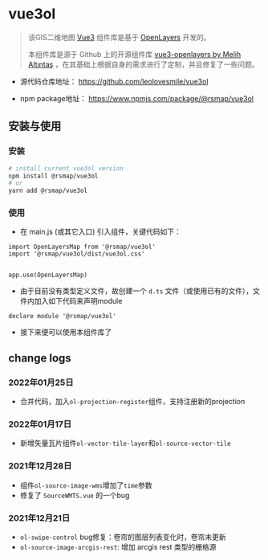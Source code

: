 # vue3ol

> 该GIS二维地图 [Vue3](https://v3.cn.vuejs.org/ "Vue3 Homepage") 组件库是基于 [OpenLayers](https://openlayers.org/ "OpenLayers Homepage") 开发的。  
>
> 本组件库是源于 Github 上的开源组件库 [vue3-openlayers by Melih Altıntaş](https://github.com/MelihAltintas/vue3-openlayers) ，在其基础上根据自身的需求进行了定制，并且修复了一些问题。

- 源代码仓库地址： https://github.com/leolovesmile/vue3ol

- npm package地址： https://www.npmjs.com/package/@rsmap/vue3ol

## 安装与使用

### 安装
```bash
# install current vue3ol version 
npm install @rsmap/vue3ol
# or
yarn add @rsmap/vue3ol
```

### 使用
- 在 main.js (或其它入口) 引入组件，关键代码如下：
```
import OpenLayersMap from '@rsmap/vue3ol'
import '@rsmap/vue3ol/dist/vue3ol.css'


app.use(OpenLayersMap)
```
- 由于目前没有类型定义文件，故创建一个 `d.ts` 文件（或使用已有的文件），文件内加入如下代码来声明module
```
declare module '@rsmap/vue3ol'
```

- 接下来便可以使用本组件库了

## change logs
### 2022年01月25日
- 合并代码，加入`ol-projection-register`组件，支持注册新的projection

### 2022年01月17日
- 新增矢量瓦片组件`ol-vector-tile-layer`和`ol-source-vector-tile`

### 2021年12月28日
- 组件`ol-source-image-wms`增加了`time`参数
- 修复了 `SourceWMTS.vue` 的一个bug

### 2021年12月21日
- `ol-swipe-control` bug修复：卷帘的图层列表变化时，卷帘未更新
- `ol-source-image-arcgis-rest`: 增加 arcgis rest 类型的栅格源
